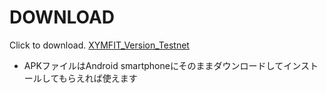 # DOWNLOAD

Click to download.
[XYMFIT_Version_Testnet](xymfit_TEST.apk)

- APKファイルはAndroid smartphoneにそのままダウンロードしてインストールしてもらえれば使えます
